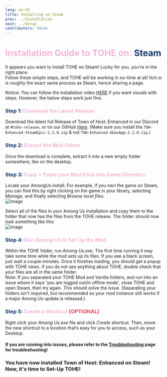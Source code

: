 ```yaml
---
lang: en-US
title: Installing on Steam
prev: ../Installation
next: ../Setup
contributors: false
---
```


# <font color=#f0b6d5>Installation Guide to TOHE on: <font color=#14356a>Steam</font></font>

It appears you want to install TOHE on Steam! Lucky for you, you're in the right place.<br>
Follow these simple steps, and TOHE will be working in no-time at all! Itch.io is roughly the exact same process as Steam, hence sharing a page.

Notice: You can follow the installation video [HERE](https://www.youtube.com/watch?v=2oyD75caFQ0) if you want visuals with steps. However, the below steps work just fine.

### <font color=#f0b6d5><font color=#14356a>Step 1:</font> Download the Latest Release</font>

Download the latest full Release of Town of Host: Enhanced in our Discord at `#tohe-release`, or on our GitHub [Here](https://github.com/0xDrMoe/TownofHost-Enhanced/releases/latest). (Make sure you install the `TOH-Enhanced-SteamEpic-2.2.0.zip` & not `TOH-Enhanced-XboxApp-2.2.0.zip`.)

### <font color=#f0b6d5><font color=#14356a>Step 2:</font> Extract the Mod Folder</font>

Once the download is complete, extract it into a new empty folder somewhere, like on the desktop.

### <font color=#f0b6d5><font color=#14356a>Step 3:</font> Copy + Paste your Mod Files into Game Directory</font>

Locate your AmongUs install. For example, if you own the game on Steam, you can find this by right clicking on the game in your library, selecting <i>Manage</i>, and finally selecting <i>Browse local files.</i><br>
![image](../../images/SteamGetFolder.png)

Select all of the files in your Among Us installation and copy them to the folder that now has the files from the TOHE release. The folder should now look something like this:<br>
![image](../../images/ResultFolder.png)

### <font color=#f0b6d5><font color=#14356a>Step 4:</font> Run Among Us to Set Up the Mod</font>

Within the TOHE folder, run <i>Among Us.exe</i>. The first time running it may take some time while the mod sets up its files. If you see a black screen, just wait a couple minutes. Once it finishes loading, you should get a popup with TOHE news. If you do not see anything about TOHE, double check that your files are all in the same folder.<br>
Note: If you separated your TOHE Mod and Vanilla folders, and run into an issue where it says 'you are logged out/in offline mode', close TOHE and open Steam, then try again. This should solve the issue. (Separating your folders isn't required, but recommended so your mod instance still works if a major Among Us update is released.)

### <font color=#f0b6d5><font color=#14356a>Step 5:</font> Create a Shortcut <font color=#ed3d52>[OPTIONAL]</font></font>

Right click your <i>Among Us.exe</i> file and click <i>Create shortcut</i>. Then, move the new shortcut to a location that’s easy for you to access, such as your Desktop.

#### If you are running into issues, please refer to the [Troubleshooting](/Troubleshooting.html) page for troubleshooting!

### You have now installed Town of Host: Enhanced on Steam! Now, it's time to Set-Up TOHE!